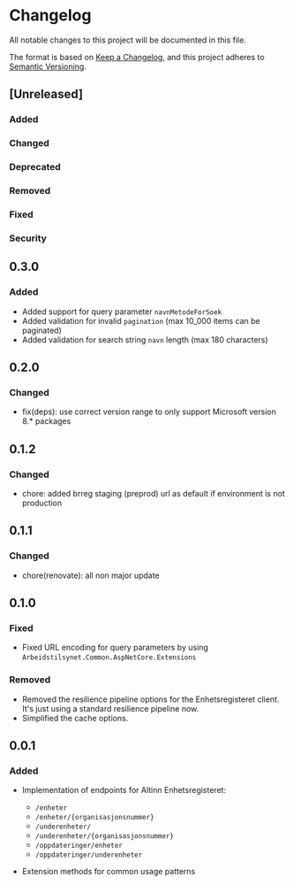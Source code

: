 # Changelog

All notable changes to this project will be documented in this file.

The format is based on [Keep a Changelog](https://keepachangelog.com/en/1.1.0/),
and this project adheres to [Semantic Versioning](https://semver.org/spec/v2.0.0.html).

## [Unreleased]

### Added <!-- for new features. -->

### Changed <!--  for changes in existing functionality. -->

### Deprecated <!--  for soon-to-be removed features. -->

### Removed <!-- for now removed features. -->

### Fixed <!-- for any bug fixes. -->

### Security <!-- in case of vulnerabilities. -->

## 0.3.0

### Added

- Added support for query parameter `navnMetodeForSoek`
- Added validation for invalid `pagination` (max 10_000 items can be paginated)
- Added validation for search string `navn` length (max 180 characters)

## 0.2.0

### Changed

- fix(deps): use correct version range to only support Microsoft version 8.* packages

## 0.1.2

### Changed

- chore: added brreg staging (preprod) url as default if environment is not production

## 0.1.1

### Changed

- chore(renovate): all non major update

## 0.1.0

### Fixed

- Fixed URL encoding for query parameters by using `Arbeidstilsynet.Common.AspNetCore.Extensions`

### Removed

- Removed the resilience pipeline options for the Enhetsregisteret client. It's just using a standard resilience pipeline now.
- Simplified the cache options.

## 0.0.1

### Added

- Implementation of endpoints for Altinn Enhetsregisteret:
  - `/enheter`
  - `/enheter/{organisasjonsnummer}`
  - `/underenheter/`
  - `/underenheter/{organisasjonsnummer}`
  - `/oppdateringer/enheter`
  - `/oppdateringer/underenheter`

- Extension methods for common usage patterns
